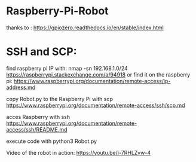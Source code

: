 # Raspberry-Pi-Robot

thanks to : https://gpiozero.readthedocs.io/en/stable/index.html

# SSH and SCP:

find raspberry pi IP with: 
nmap -sn 192.168.1.0/24
https://raspberrypi.stackexchange.com/a/94918
or find it on the raspberry pi:
https://www.raspberrypi.org/documentation/remote-access/ip-address.md

copy Robot.py to the Raspberry Pi with scp
https://www.raspberrypi.org/documentation/remote-access/ssh/scp.md

acces Raspberry with ssh
https://www.raspberrypi.org/documentation/remote-access/ssh/README.md

execute code with python3 Robot.py

Video of the robot in action: https://youtu.be/i-7RHLZvw-4
